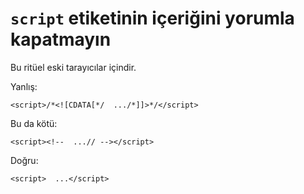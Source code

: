# `script` etiketinin içeriğini yorumla kapatmayın

Bu ritüel eski tarayıcılar içindir.

Yanlış:

```
<script>/*<![CDATA[*/  .../*]]>*/</script>
```

Bu da kötü:

```
<script><!--  ...// --></script>
```

Doğru:

```
<script>  ...</script>
```
